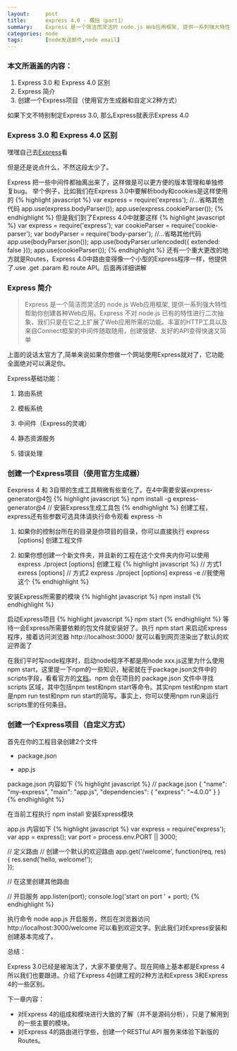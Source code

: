 ```yaml
---
layout:     post
title:      express 4.0 - 概括（part1）
summary:    Express 是一个简洁而灵活的 node.js Web应用框架, 提供一系列强大特性帮助你创建各种Web应用。Express 不对 node.js 已有的特性进行二次抽象，我们只是在它之上扩展了Web应用所需的功能。丰富的HTTP工具以及来自Connect框架的中间件随取随用，创建强健、友好的API变得快速又简单
categories: node
tags:       [node发送邮件,node email]
---
```


### 本文所涵盖的内容：
1. Express 3.0 和 Express 4.0 区别
2. Express 简介
3. 创建一个Express项目（使用官方生成器和自定义2种方式）

<span class="green">如果下文不特别制定Express 3.0, 那么Express就表示Express 4.0</span>

### Express 3.0 和 Express 4.0 区别
嘿嘿自己去[Express](https://github.com/strongloop/express/wiki/Migrating-from-3.x-to-4.x)看

但是还是说点什么，不然这段太少了。

Express 把一些中间件都抽离出来了，这样做是可以更方便的版本管理和单独修复bug。
举个例子，比如我们在Express 3.0中要解析body和cookies是这样使用的
{% highlight javascript %}
var express = require('express');
//...省略其他代码
app.use(express.bodyParser());
app.use(express.cookieParser());
{% endhighlight %}
但是我们到了Express 4.0中就要这样
{% highlight javascript %}
var express = require('express');
var cookieParser = require('cookie-parser');
var bodyParser = require('body-parser');
//...省略其他代码
app.use(bodyParser.json());
app.use(bodyParser.urlencoded({ extended: false }));
app.use(cookieParser());
{% endhighlight %}
还有一个重大更改的地方就是Routes，Express 4.0中路由变得像一个小型的Express程序一样，他提供了.use .get .param 和 route API。后面再详细讲解

### Express 简介
> Express 是一个简洁而灵活的 node.js Web应用框架, 提供一系列强大特性帮助你创建各种Web应用。Express 不对 node.js 已有的特性进行二次抽象，我们只是在它之上扩展了Web应用所需的功能。丰富的HTTP工具以及来自Connect框架的中间件随取随用，创建强健、友好的API变得快速又简单

上面的说话太官方了,简单来说如果你想做一个网站使用Express就对了，它功能全面绝对可以满足你。

Express基础功能：

1. 路由系统

2. 模板系统

3. 中间件（Express的灵魂）

4. 静态资源服务

5. 错误处理

### 创建一个Express项目（使用官方生成器）
Eexpress 4 和 3自带的生成工具稍微有些变化了。在4中需要安装express-generator@4包
{% highlight javascript %}
npm install -g express-generator@4   // 安装Express生成工具包
{% endhighlight %}
创建工程，express还有些参数可选具体请执行命令观看 express -h

1. 如果你的控制台所在的目录是你项目的目录，你可以直接执行 express [options] 创建工程文件

2. 如果你想创建一个新文件夹，并且新的工程在这个文件夹内你可以使用 express ./project [options] 创建工程
{% highlight javascript %}
// 方式1 exress [options]
// 方式2 express ./project [options]
express -e    //我使用这个
{% endhighlight %}

安装Express所需要的模块
{% highlight javascript %}
npm install
{% endhighlight %}

启动Express项目
{% highlight javascript %}
npm start
{% endhighlight %}
等待一会Express所需要依赖的包文件就安装好了。执行 npm start 来启动Express程序，接着访问浏览器 http://localhost:3000/ 就可以看到网页渲染出了默认的欢迎界面了

在我们平时写node程序时，启动node程序不都是用node xxx.js这里为什么使用npm start，这里提一下npm的一些知识，秘密就在于package.json文件中的scripts字段，看看官方的[文档](https://docs.npmjs.com/misc/scripts)。npm 会在项目的 package.json 文件中寻找 scripts 区域，其中包括npm test和npm start等命令。其实npm test和npm start是npm run test和npm run start的简写。事实上，你可以使用npm run来运行scripts里的任何条目。

### 创建一个Express项目（自定义方式）
首先在你的工程目录创建2个文件

* package.json

* app.js

package.json 内容如下
{% highlight javascript %}
// package.json
{
    "name": "my-express",
    "main": "app.js",
    "dependencies": {
        "express": "~4.0.0"
    }
}
{% endhighlight %}

在当前工程执行 npm install 安装Express模块

app.js 内容如下
{% highlight javascript %}
var express = require('express');
var app     = express();
var port    =   process.env.PORT || 3000;

// 定义路由
// 创建一个默认的欢迎路由
app.get('/welcome', function(req, res) {
    res.send('hello, welcome!');  
});

// 在这里创建其他路由

// 开启服务
app.listen(port);
console.log('start on port ' + port);
{% endhighlight %}

执行命令 node app.js 开启服务，然后在浏览器访问 http://localhost:3000/welcome 可以看到欢迎文字。到此我们对Express安装和创建基本完成了。

总结：

Express 3.0已经是被淘汰了，大家不要使用了。现在网络上基本都是Express 4所以我们也要跟进。介绍了Express 4创建工程的2种方法和Express 3和Express 4的一些区别。

下一章内容：

* 对Express 4的组成和模块进行大致的了解（并不是源码分析），只是了解用到的一些主要的模块。
* 对Express 4的路由进行学些，创建一个RESTful API 服务来体验下新版的Routes。
